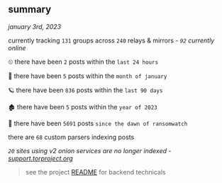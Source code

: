 
## summary
_january 3rd, 2023_

currently tracking `131` groups across `240` relays & mirrors - _`92` currently online_

⏲ there have been `2` posts within the `last 24 hours`

🦈 there have been `5` posts within the `month of january`

🪐 there have been `836` posts within the `last 90 days`

🏚 there have been `5` posts within the `year of 2023`

🦕 there have been `5691` posts `since the dawn of ransomwatch`

there are `68` custom parsers indexing posts

_`20` sites using v2 onion services are no longer indexed - [support.torproject.org](https://support.torproject.org/onionservices/v2-deprecation/)_

> see the project [README](https://github.com/joshhighet/ransomwatch#ransomwatch--) for backend technicals
